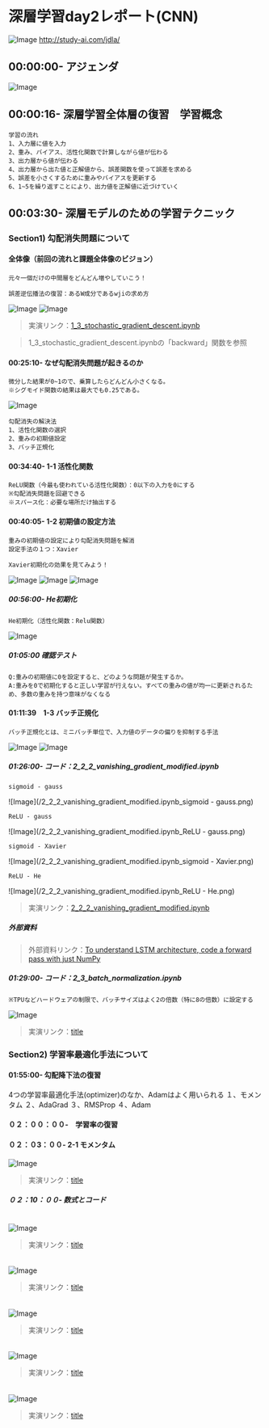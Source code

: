 # 深層学習day2レポート(CNN)

![Image](/bnr_jdla.png)
http://study-ai.com/jdla/

## 00:00:00- アジェンダ
![Image](/深層学習day2_00h00m03s.png)

## 00:00:16- 深層学習全体層の復習　学習概念
```
学習の流れ
1、入力層に値を入力
2、重み、バイアス、活性化関数で計算しながら値が伝わる
3、出力層から値が伝わる
4、出力層から出た値と正解値から、誤差関数を使って誤差を求める
5、誤差を小さくするために重みやバイアスを更新する
6、1~5を繰り返すことにより、出力値を正解値に近づけていく
```


## 00:03:30- 深層モデルのための学習テクニック
### Section1) 勾配消失問題について
#### 全体像（前回の流れと課題全体像のビジョン）
```
元々一個だけの中間層をどんどん増やしていこう！
```

```
誤差逆伝播法の復習：あるW成分であるwjiの求め方
```
![Image](/深層学習day2_00h18m51s.png)
![Image](/深層学習day2_00h19m20s.png)
> 実演リンク：[1_3_stochastic_gradient_descent.ipynb](https://drive.google.com/file/d/1kk-V9IHIyR4rNG-Li-Ih5aqeiYDekAhN/view?usp=sharing)

> 1_3_stochastic_gradient_descent.ipynbの「backward」関数を参照


####  00:25:10- なぜ勾配消失問題が起きるのか
```
微分した結果が0~1ので、乗算したらどんどん小さくなる。
※シグモイド関数の結果は最大でも0.25である。
```
![Image](/深層学習day2_00h26m09s.png)

```
勾配消失の解決法
1、活性化関数の選択
2、重みの初期値設定
3、バッチ正規化
```

#### 00:34:40- 1-1 活性化関数
```
ReLU関数（今最も使われている活性化関数）：0以下の入力を0にする
※勾配消失問題を回避できる
※スパース化：必要な場所だけ抽出する
```

#### 00:40:05- 1-2 初期値の設定方法
```
重みの初期値の設定により勾配消失問題を解消
設定手法の１つ：Xavier
```
```
Xavier初期化の効果を見てみよう！
```
![Image](/深層学習day2_00h52m21s.png)
![Image](/深層学習day2_00h53m27s.png)
![Image](/深層学習day2_00h53m45s.png)


##### 00:56:00- He初期化
```
He初期化（活性化関数：Relu関数）
```
![Image](/深層学習day2_00h58m48s.png)


##### 01:05:00 確認テスト
```
Q:重みの初期値に0を設定すると、どのような問題が発生するか。
A:重みを0で初期化すると正しい学習が行えない。すべての重みの値が均一に更新されるため、多数の重みを持つ意味がなくなる
```


#### 01:11:39　1-3 バッチ正規化
```
バッチ正規化とは、ミニバッチ単位で、入力値のデータの偏りを抑制する手法
```
![Image](/深層学習day2_01h19m55s.png)
![Image](/深層学習day2_01h25m18s.png)


##### 01:26:00- コード：2_2_2_vanishing_gradient_modified.ipynb
```
sigmoid - gauss
```
![Image](/2_2_2_vanishing_gradient_modified.ipynb_sigmoid - gauss.png)

```
ReLU - gauss
```
![Image](/2_2_2_vanishing_gradient_modified.ipynb_ReLU - gauss.png)

```
sigmoid - Xavier
```
![Image](/2_2_2_vanishing_gradient_modified.ipynb_sigmoid - Xavier.png)

```
ReLU - He
```
![Image](/2_2_2_vanishing_gradient_modified.ipynb_ReLU - He.png)
> 実演リンク：[2_2_2_vanishing_gradient_modified.ipynb](https://drive.google.com/file/d/1kYiddadTG1V9KxiCRTBpFbn7mPvEEm1J/view?usp=sharing)


##### 外部資料
> 外部資料リンク：[To understand LSTM architecture, code a forward pass with just NumPy](https://towardsdatascience.com/the-lstm-reference-card-6163ca98ae87)


##### 01:29:00- コード：2_3_batch_normalization.ipynb 
```
※TPUなどハードウェアの制限で、バッチサイズはよく2の倍数（特に8の倍数）に設定する
```
![Image](/深層学習day2_01h38m00s.png)
> 実演リンク：[title](https://)



### Section2) 学習率最適化手法について

#### 01:55:00- 勾配降下法の復習
4つの学習率最適化手法(optimizer)のなか、Adamはよく用いられる
１、モメンタム
２、AdaGrad
３、RMSProp
４、Adam

#### ０２：００：００-　学習率の復習

#### ０２：０3：００- 2-1 モメンタム
![Image](/深層学習day2_02h10m11s.png)
> 実演リンク：[title](https://)

#####  ０２：10：００- 数式とコード
```
```
![Image](/.png)
> 実演リンク：[title](https://)

#### 
```
```
![Image](/.png)
> 実演リンク：[title](https://)


#### 
```
```
![Image](/.png)
> 実演リンク：[title](https://)

#### 
```
```
![Image](/.png)
> 実演リンク：[title](https://)


#### 
```
```
![Image](/.png)
> 実演リンク：[title](https://)
